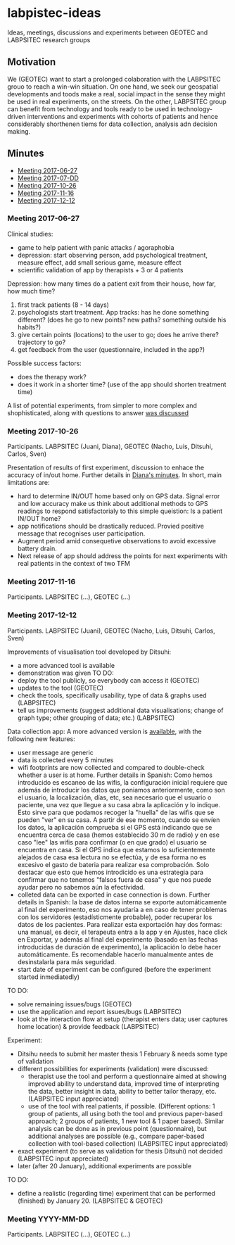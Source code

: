 # labpistec-ideas
Ideas, meetings, discussions and experiments between GEOTEC and LABPSITEC research groups

## Motivation
We (GEOTEC) want to start a prolonged colaboration with the LABPSITEC grouo to reach a win-win situation. On one hand, we seek our geospatial developments and toods make a real, social impact in the sense they might be used in real experiments, on the streets. On the other, LABPSITEC group can benefit from technology and tools ready to be used in technology-driven interventions and experiments with cohorts of patients and hence considerably shorthenen tiems for data collection, analysis adn decision making.

## Minutes

* [Meeting 2017-06-27](#Meeting-2017-06-27)
* [Meeting 2017-07-DD](#)
* [Meeting 2017-10-26](#Meeting-2017-10-26)
* [Meeting 2017-11-16](#Meeting-2017-11-16)
* [Meeting 2017-12-12](#Meeting-2017-12-12)

### Meeting 2017-06-27

Clinical studies:
* game to help patient with panic attacks / agoraphobia
* depression: start observing person, add psychological treatment, measure effect, add small serious game, measure effect
* scientific validation of app by therapists + 3 or 4 patients

Depression: how many times do a patient exit from their house, how far, how much time?
1. first track patients (8 - 14 days)
2. psychologists start treatment. App tracks: has he done something different? (does he go to new points? new paths? something outside his habits?)
3. give certain points (locations) to the user to go; does he arrive there? trajectory to go?
4. get feedback from the user (questionnaire, included in the app?)

Possible success factors:
* does the therapy work?
* does it work in a shorter time? (use of the app should shorten treatment time)

A list of potential experiments, from simpler to more complex and shophisticated, along with questions to answer [was discussed](/meeting20170627/experiments-list.pdf)

### Meeting 2017-10-26
Participants. LABPSITEC (Juani, Diana), GEOTEC (Nacho, Luis, Ditsuhi, Carlos, Sven)

Presentation of results of first experiment, discussion to enhace the accuracy of in/out home. Further details in [Diana's minutes](/meeting20171026/20171026minutas.pdf). In short, main limitations are:
* hard to determine IN/OUT home based only on GPS data. Signal error and low accuracy make us think about additional methods to GPS readings to respond satisfactorialy to this simple queistion: Is a patient IN/OUT home?
* app notifications should be drastically reduced. Provied positive message that recognises user participation.
* Augment period amid consequetive observations to avoid excessive battery drain.
* Next release of app should address the points for next experiments with real patients in the context of two TFM

### Meeting 2017-11-16
Participants. LABPSITEC (...), GEOTEC (...)


### Meeting 2017-12-12
Participants. LABPSITEC (Juani), GEOTEC (Nacho, Luis, Ditsuhi, Carlos, Sven)

Improvements of visualisation tool developed by Ditsuhi:
* a more advanced tool is available
* demonstration was given
TO DO:
* deploy the tool publicly, so everybody can access it (GEOTEC)
* updates to the tool (GEOTEC)
* check the tools, specifically usability, type of data & graphs used (LABPSITEC)
* tell us improvements (suggest additional data visualisations; change of graph type; other grouping of data; etc.)  (LABPSITEC)

Data collection app: A more advanced version is [available](https://play.google.com/apps/testing/com.geotec.metrics.labpsitec_metrics_project), with the following new features:
* user message are generic
* data is collected every 5 minutes
* wifi footprints are now collected and compared to double-check whether a user is at home. Further details in Spanish: Como hemos introducido es escaneo de las wifis, la configuración inicial requiere que además de introducir los datos que poniamos anteriormente, como son el usuario, la localización, días, etc, sea necesario que el usuario o paciente, una vez que llegue a su casa abra la aplicación y lo indique. Esto sirve para que podamos recoger la "huella" de las wifis que se pueden "ver" en su casa. A partir de ese momento, cuando se envíen los datos, la aplicación comprueba si el GPS está indicando que se encuentra cerca de casa (hemos establecido 30 m de radio) y en ese caso "lee" las wifis para confirmar (o en que grado) el usuario se encuentra en casa. Si el GPS indica que estamos lo suficientemente alejados de casa esa lectura no se efectúa, y de esa forma no es excesivo el gasto de bateria  para realizar esa comprobación. Solo destacar que esto que hemos introdicido es una estrategia  para confirmar que no tenemos "falsos fuera de casa" y que nos puede ayudar pero no sabemos aún la efectividad. 
* colleted data can be exported in case connection is down. Further details in Spanish: la base de datos interna se exporte automáticamente al final del experimento, eso nos ayudaría a en caso de tener problemas con los servidores (estadísticmente probable), poder recuperar los datos de los pacientes. Para realizar esta exportación hay dos formas: una manual, es decir, el terapeuta entra a la app y  en Ajustes, hace click en Exportar, y además al final del experimento (basado en las fechas introducidas de duración de experimento), la  aplicación lo debe hacer automáticamente.  Es recomendable hacerlo manualmente antes de desinstalarla para más seguridad.
* start date of experiment can be configured (before the experiment started inmediatedly) 

TO DO:
* solve remaining issues/bugs (GEOTEC)
* use the application and report issues/bugs (LABPSITEC)
* look at the interaction flow at setup (therapist enters data; user captures home location) & provide feedback (LABPSITEC)


Experiment:
* Ditsihu needs to submit her master thesis 1 February & needs some type of validation
* different possibilities for experiments (validation) were discussed: 
  * therapist use the tool and perform a questionnaire aimed at showing improved ability to understand data, improved time of interpreting the data, better insight in data, ability to better tailor therapy, etc. (LABPSITEC input appreciated)
  * use of the tool with real patients, if possible. (Different options: 1 group of patients, all using both the tool and previous paper-based approach; 2 groups of patients, 1 new tool & 1 paper based). Similar analysis can be done as in previous point (questionnaire), but additional analyses are possible (e.g., compare paper-based collection with tool-based collection) (LABPSITEC input appreciated)
* exact experiment (to serve as validation for thesis Ditsuhi) not decided (LABPSITEC input appreciated)
* later (after 20 January), additional experiments are possible

TO DO:
* define a realistic (regarding time) experiment that can be performed (finished) by January 20. (LABPSITEC & GEOTEC)

### Meeting YYYY-MM-DD
Participants. LABPSITEC (...), GEOTEC (...)
